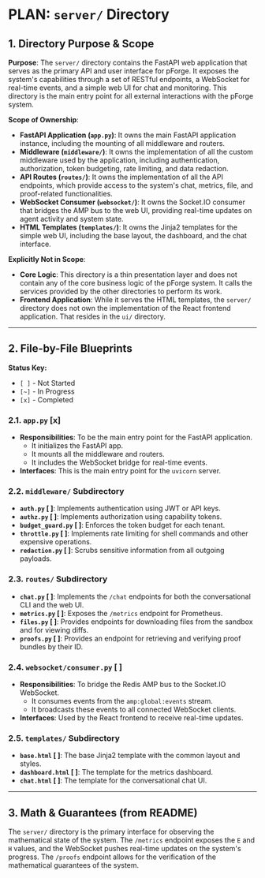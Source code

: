 # PLAN: `server/` Directory

## 1. Directory Purpose & Scope

**Purpose**: The `server/` directory contains the FastAPI web application that serves as the primary API and user interface for pForge. It exposes the system's capabilities through a set of RESTful endpoints, a WebSocket for real-time events, and a simple web UI for chat and monitoring. This directory is the main entry point for all external interactions with the pForge system.

**Scope of Ownership**:

*   **FastAPI Application (`app.py`)**: It owns the main FastAPI application instance, including the mounting of all middleware and routers.
*   **Middleware (`middleware/`)**: It owns the implementation of all the custom middleware used by the application, including authentication, authorization, token budgeting, rate limiting, and data redaction.
*   **API Routes (`routes/`)**: It owns the implementation of all the API endpoints, which provide access to the system's chat, metrics, file, and proof-related functionalities.
*   **WebSocket Consumer (`websocket/`)**: It owns the Socket.IO consumer that bridges the AMP bus to the web UI, providing real-time updates on agent activity and system state.
*   **HTML Templates (`templates/`)**: It owns the Jinja2 templates for the simple web UI, including the base layout, the dashboard, and the chat interface.

**Explicitly Not in Scope**:

*   **Core Logic**: This directory is a thin presentation layer and does not contain any of the core business logic of the pForge system. It calls the services provided by the other directories to perform its work.
*   **Frontend Application**: While it serves the HTML templates, the `server/` directory does not own the implementation of the React frontend application. That resides in the `ui/` directory.

---

## 2. File-by-File Blueprints

**Status Key:**
*   `[ ]` - Not Started
*   `[~]` - In Progress
*   `[x]` - Completed

### 2.1. `app.py` [x]

*   **Responsibilities**: To be the main entry point for the FastAPI application.
    *   It initializes the FastAPI app.
    *   It mounts all the middleware and routers.
    *   It includes the WebSocket bridge for real-time events.
*   **Interfaces**: This is the main entry point for the `uvicorn` server.

### 2.2. `middleware/` Subdirectory

*   **`auth.py` [ ]**: Implements authentication using JWT or API keys.
*   **`authz.py` [ ]**: Implements authorization using capability tokens.
*   **`budget_guard.py` [ ]**: Enforces the token budget for each tenant.
*   **`throttle.py` [ ]**: Implements rate limiting for shell commands and other expensive operations.
*   **`redaction.py` [ ]**: Scrubs sensitive information from all outgoing payloads.

### 2.3. `routes/` Subdirectory

*   **`chat.py` [ ]**: Implements the `/chat` endpoints for both the conversational CLI and the web UI.
*   **`metrics.py` [ ]**: Exposes the `/metrics` endpoint for Prometheus.
*   **`files.py` [ ]**: Provides endpoints for downloading files from the sandbox and for viewing diffs.
*   **`proofs.py` [ ]**: Provides an endpoint for retrieving and verifying proof bundles by their ID.

### 2.4. `websocket/consumer.py` [ ]

*   **Responsibilities**: To bridge the Redis AMP bus to the Socket.IO WebSocket.
    *   It consumes events from the `amp:global:events` stream.
    *   It broadcasts these events to all connected WebSocket clients.
*   **Interfaces**: Used by the React frontend to receive real-time updates.

### 2.5. `templates/` Subdirectory

*   **`base.html` [ ]**: The base Jinja2 template with the common layout and styles.
*   **`dashboard.html` [ ]**: The template for the metrics dashboard.
*   **`chat.html` [ ]**: The template for the conversational chat UI.

---

## 3. Math & Guarantees (from README)

The `server/` directory is the primary interface for observing the mathematical state of the system. The `/metrics` endpoint exposes the `E` and `H` values, and the WebSocket pushes real-time updates on the system's progress. The `/proofs` endpoint allows for the verification of the mathematical guarantees of the system.
